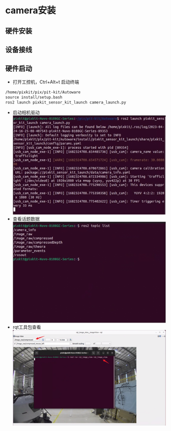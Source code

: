 # camera安装
## 硬件安装
## 设备接线
## 硬件启动
- 打开工控机，Ctrl+Alt+t 启动终端
```shell
/home/pixkit/pix/pit-kit/Autoware
source install/setup.bash 
ros2 launch pixkit_sensor_kit_launch camera_launch.py 
```
- 启动相机驱动
    ![avatar](./image/camera_picture/Snipaste_2023-04-24_16-25-22.png)
- 查看话题数据
    ![avatar](./image/camera_picture/Snipaste_2023-04-24_16-26-17.png)
- rqt工具包查看
    ![avatar](./image/camera_picture/Snipaste_2023-04-24_16-28-52.png)


